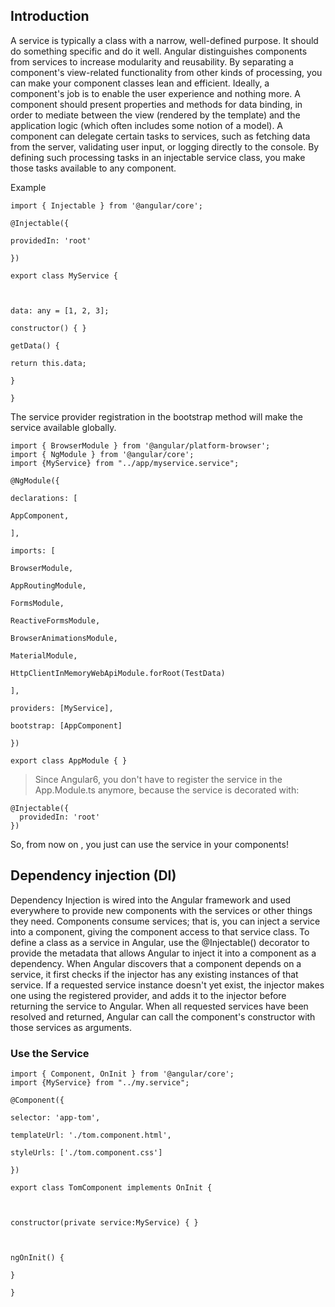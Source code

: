 ## Introduction
A service is typically a class with a narrow, well-defined purpose. It should do something specific and do it well.
Angular distinguishes components from services to increase modularity and reusability. By separating a component's view-related functionality from other kinds of processing, you can make your component classes lean and efficient.
Ideally, a component's job is to enable the user experience and nothing more. A component should present properties and methods for data binding, in order to mediate between the view (rendered by the template) and the application logic (which often includes some notion of a model).
A component can delegate certain tasks to services, such as fetching data from the server, validating user input, or logging directly to the console. By defining such processing tasks in an injectable service class, you make those tasks available to any component. 

Example

```
import { Injectable } from '@angular/core';

@Injectable({

providedIn: 'root'

})

export class MyService {



data: any = [1, 2, 3];

constructor() { }

getData() {

return this.data;

}

}

```

The service provider registration in the bootstrap method will make the service available globally.

```
import { BrowserModule } from '@angular/platform-browser';
import { NgModule } from '@angular/core';
import {MyService} from "../app/myservice.service";

@NgModule({

declarations: [

AppComponent,

],

imports: [

BrowserModule,

AppRoutingModule,

FormsModule,

ReactiveFormsModule,

BrowserAnimationsModule,

MaterialModule,

HttpClientInMemoryWebApiModule.forRoot(TestData)  

],

providers: [MyService],

bootstrap: [AppComponent]

})

export class AppModule { }

```

> Since Angular6, you don't have to register the service in the App.Module.ts anymore, because the service is decorated with:

```
@Injectable({
  providedIn: 'root'
})
```

So, from now on , you just can use the service in your components!




## Dependency injection (DI)

Dependency Injection is wired into the Angular framework and used everywhere to provide new components with the services or other things they need. Components consume services; that is, you can inject a service into a component, giving the component access to that service class.
To define a class as a service in Angular, use the @Injectable() decorator to provide the metadata that allows Angular to inject it into a component as a dependency.
When Angular discovers that a component depends on a service, it first checks if the injector has any existing instances of that service. If a requested service instance doesn't yet exist, the injector makes one using the registered provider, and adds it to the injector before returning the service to Angular.
When all requested services have been resolved and returned, Angular can call the component's constructor with those services as arguments.

### Use the Service

```
import { Component, OnInit } from '@angular/core';
import {MyService} from "../my.service";

@Component({

selector: 'app-tom',

templateUrl: './tom.component.html',

styleUrls: ['./tom.component.css']

})

export class TomComponent implements OnInit {



constructor(private service:MyService) { }



ngOnInit() {

}

}
```
